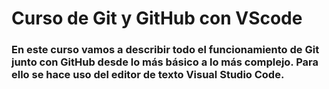 # Curso de Git y GitHub con VScode

### En este curso vamos a describir todo el funcionamiento de Git junto con GitHub desde lo más básico a lo más complejo. Para ello se hace uso del editor de texto Visual Studio Code.

